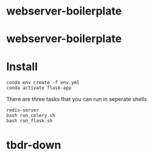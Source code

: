 # webserver-boilerplate
# webserver-boilerplate


# Install

```
conda env create -f env.yml
conda activate flask-app
```

There are three tasks that you can run in seperate shells
```
redis-server
bash run_celery.sh
bash run_flask.sh
```
# tbdr-down
